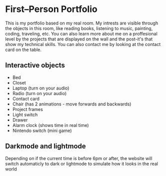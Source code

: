 # First–Person Portfolio
This is my portfolio based on my real room. My intrests are visible through the objects in this room, like reading books, listening to music, painting, coding, traveling, etc.
You can also learn more about me on a proffesional level by the projects that are displayed on the wall and the post-it's that show my technical skills. You can also contact me by looking at the contact card on the table.

## Interactive objects
- Bed
- Closet
- Laptop (turn on your audio)
- Radio (turn on your audio)
- Contact card
- Chair (has 2 animations - move forwards and backwards)
- Project frames
- Light switch
- Drawer
- Alarm clock (shows time in real time)
- Nintendo switch (mini game)

## Darkmode and lightmode
Depending on if the current time is before 6pm or after, the website will switch automaticly to dark or lightmode to simulate how it looks in the real world 

